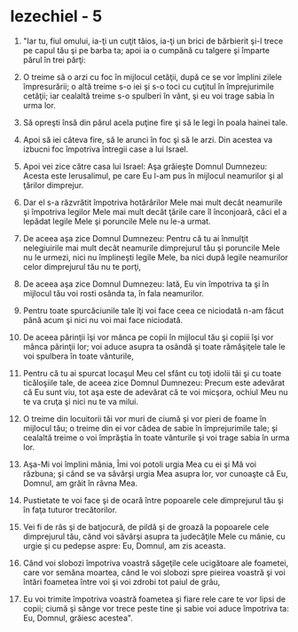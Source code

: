 # Iezechiel - 5

1. "Iar tu, fiul omului, ia-ţi un cuţit tăios, ia-ţi un brici de bărbierit şi-l trece pe capul tău şi pe barba ta; apoi ia o cumpănă cu talgere şi împarte părul în trei părţi: 

2. O treime să o arzi cu foc în mijlocul cetăţii, după ce se vor împlini zilele împresurării; o altă treime s-o iei şi s-o toci cu cuţitul în împrejurimile cetăţii; iar cealaltă treime s-o spulberi în vânt, şi eu voi trage sabia în urma lor. 

3. Să opreşti însă din părul acela puţine fire şi să le legi în poala hainei tale. 

4. Apoi să iei câteva fire, să le arunci în foc şi să le arzi. Din acestea va izbucni foc împotriva întregii case a lui Israel. 

5. Apoi vei zice către casa lui Israel: Aşa grăieşte Domnul Dumnezeu: Acesta este Ierusalimul, pe care Eu l-am pus în mijlocul neamurilor şi al ţărilor dimprejur. 

6. Dar el s-a răzvrătit împotriva hotărârilor Mele mai mult decât neamurile şi împotriva legilor Mele mai mult decât ţările care îl înconjoară, căci el a lepădat legile Mele şi poruncile Mele nu le-a urmat. 

7. De aceea aşa zice Domnul Dumnezeu: Pentru că tu ai înmulţit nelegiuirile mai mult decât neamurile dimprejurul tău şi poruncile Mele nu le urmezi, nici nu împlineşti legile Mele, ba nici după legile neamurilor celor dimprejurul tău nu te porţi, 

8. De aceea aşa zice Domnul Dumnezeu: Iată, Eu vin împotriva ta şi în mijlocul tău voi rosti osânda ta, în fala neamurilor. 

9. Pentru toate spurcăciunile tale îţi voi face ceea ce niciodată n-am făcut până acum şi nici nu voi mai face niciodată. 

10. De aceea părinţii îşi vor mânca pe copii în mijlocul tău şi copiii îşi vor mânca părinţii lor; voi aduce asupra ta osândă şi toate rămăşiţele tale le voi spulbera în toate vânturile, 

11. Pentru că tu ai spurcat locaşul Meu cel sfânt cu toţi idolii tăi şi cu toate ticăloşiile tale, de aceea zice Domnul Dumnezeu: Precum este adevărat că Eu sunt viu, tot aşa este de adevărat că te voi micşora, ochiul Meu nu te va cruţa şi nici nu te va milui. 

12. O treime din locuitorii tăi vor muri de ciumă şi vor pieri de foame în mijlocul tău; o treime din ei vor cădea de sabie în împrejurimile tale; şi cealaltă treime o voi împrăştia în toate vânturile şi voi trage sabia în urma lor. 

13. Aşa-Mi voi împlini mânia, Îmi voi potoli urgia Mea cu ei şi Mă voi răzbuna; şi când se va săvârşi urgia Mea asupra lor, vor cunoaşte că Eu, Domnul, am grăit în râvna Mea. 

14. Pustietate te voi face şi de ocară între popoarele cele dimprejurul tău şi în faţa tuturor trecătorilor. 

15. Vei fi de râs şi de batjocură, de pildă şi de groază la popoarele cele dimprejurul tău, când voi săvârşi asupra ta judecăţile Mele cu mânie, cu urgie şi cu pedepse aspre: Eu, Domnul, am zis aceasta. 

16. Când voi slobozi împotriva voastră săgeţile cele ucigătoare ale foametei, care vor semăna moartea, când le voi slobozi spre pieirea voastră şi voi întări foametea între voi şi voi zdrobi tot paiul de grâu, 

17. Eu voi trimite împotriva voastră foametea şi fiare rele care te vor lipsi de copii; ciumă şi sânge vor trece peste tine şi sabie voi aduce împotriva ta: Eu, Domnul, grăiesc acestea". 


